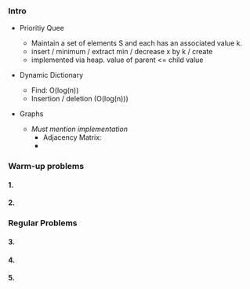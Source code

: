 
### Intro

- Prioritiy Quee 
	- Maintain a set of elements S and each has an associated value k.
	- insert / minimum / extract min / decrease x by k / create 
	- implemented via heap. value of parent <= child value
- Dynamic Dictionary
	- Find: O(log(n))
	- Insertion / deletion (O(log(n)))

- Graphs
	- *Must mention implementation*
		- Adjacency Matrix:
		- 
### Warm-up problems


#### 1. 


#### 2.



### Regular Problems


#### 3.



#### 4.



#### 5.